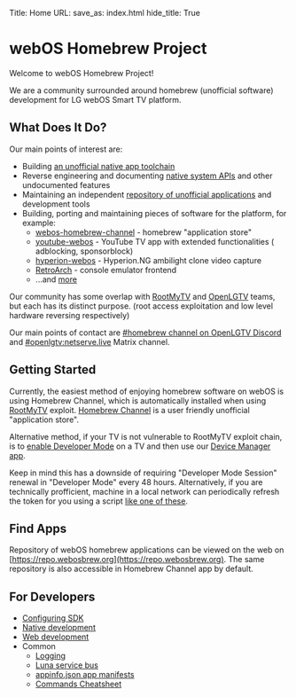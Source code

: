 Title: Home
URL:
save_as: index.html
hide_title: True

<!-- Use HTML tag to skip permalink -->
<h1>webOS Homebrew Project</h1>

Welcome to webOS Homebrew Project!

We are a community surrounded around homebrew (unofficial software)
development for LG webOS Smart TV platform.

## What Does It Do?

Our main points of interest are:

* Building [an unofficial native app toolchain](https://github.com/webosbrew/meta-lg-webos-ndk)
* Reverse engineering and documenting [native system APIs](https://github.com/webosbrew/tv-native-apis) and other
  undocumented features
* Maintaining an independent [repository of unofficial applications](https://github.com/webosbrew/apps-repo) and
  development tools
* Building, porting and maintaining pieces of software for the platform, for example:
    - [webos-homebrew-channel](https://github.com/webosbrew/webos-homebrew-channel) - homebrew "application store"
    - [youtube-webos](https://github.com/webosbrew/youtube-webos) - YouTube TV app with extended functionalities (
      adblocking, sponsorblock)
    - [hyperion-webos](https://github.com/webosbrew/hyperion-webos) - Hyperion.NG ambilight clone video capture
    - [RetroArch](https://github.com/webosbrew/RetroArch) - console emulator frontend
    - ...and [more](https://github.com/webosbrew)

Our community has some overlap with [RootMyTV](https://rootmy.tv) and [OpenLGTV](https://openlgtv.github.io) teams, but
each has its distinct purpose. (root access exploitation and low level hardware reversing respectively)

Our main points of contact are [#homebrew channel on OpenLGTV Discord](https://discord.gg/nKQW6FPWeM)
and [#openlgtv:netserve.live](https://matrix.to/#/#openlgtv:netserve.live) Matrix channel.

## Getting Started

Currently, the easiest method of enjoying homebrew software on webOS is using Homebrew Channel, which is automatically
installed when using [RootMyTV](https://rootmy.tv)
exploit. [Homebrew Channel](https://github.com/webosbrew/webos-homebrew-channel)
is a user friendly unofficial "application store".

Alternative method, if your TV is not vulnerable to RootMyTV exploit chain, is
to [enable Developer Mode](https://webostv.developer.lge.com/develop/app-test/using-devmode-app/) on a TV and then use
our [Device Manager app](https://github.com/webosbrew/dev-manager-desktop).

Keep in mind this has a downside of requiring "Developer Mode Session" renewal in "Developer Mode" every 48 hours.
Alternatively, if you are technically profficient, machine in a local network can periodically refresh the token for you
using a script [like one of these](https://github.com/webosbrew/dev-goodies/blob/main/reset-devmode-timer.sh).

## Find Apps

Repository of webOS homebrew applications can be viewed on the web on
[https://repo.webosbrew.org](https://repo.webosbrew.org). The same repository is also accessible in Homebrew Channel app
by default.

## For Developers

* [Configuring SDK]({filename}/pages/sdk.md)
* [Native development]({filename}/pages/native.md)
* [Web development]({filename}/pages/web.md)
* Common
    * [Logging]({filename}/pages/logging.md)
    * [Luna service bus]({filename}/pages/luna.md)
    * [appinfo.json app manifests]({filename}/pages/appinfo.md)
    * [Commands Cheatsheet]({filename}/pages/cheatsheet.md)
